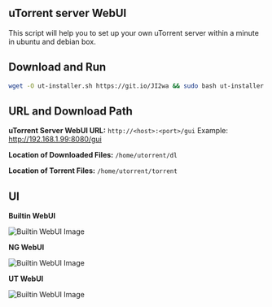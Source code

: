 ## uTorrent server WebUI
This script will help you to set up your own uTorrent server within a minute in ubuntu and debian box.


## Download and Run

```bash
wget -O ut-installer.sh https://git.io/JI2wa && sudo bash ut-installer.sh
```


## URL and Download Path
**uTorrent Server WebUI URL:** `http://<host>:<port>/gui` Example: http://192.168.1.99:8080/gui

**Location of Downloaded Files:** `/home/utorrent/dl`

**Location of Torrent Files:** `/home/utorrent/torrent`


## UI

**Builtin WebUI**

![Builtin WebUI Image](https://github.com/tankibaj/utorrent-server/blob/main/Builtin%20WebUI.png?raw=true)

**NG WebUI**

![Builtin WebUI Image](https://github.com/tankibaj/utorrent-server/blob/main/NG%20WebUI.png?raw=true)

**UT WebUI**

![Builtin WebUI Image](https://github.com/tankibaj/utorrent-server/blob/main/UT%20WebUI.png?raw=true)
